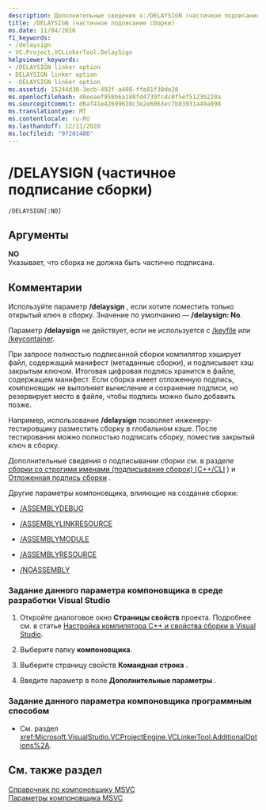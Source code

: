 ```yaml
---
description: Дополнительные сведения о:/DELAYSIGN (частичное подписание сборки)
title: /DELAYSIGN (частичное подписание сборки)
ms.date: 11/04/2016
f1_keywords:
- /delaysign
- VC.Project.VCLinkerTool.DelaySign
helpviewer_keywords:
- /DELAYSIGN linker option
- DELAYSIGN linker option
- -DELAYSIGN linker option
ms.assetid: 15244d30-3ecb-492f-a408-ffe81f38de20
ms.openlocfilehash: 40eeaef958b6a188fd4739fcdc0f5ef5123b220a
ms.sourcegitcommit: d6af41e42699628c3e2e6063ec7b03931a49a098
ms.translationtype: MT
ms.contentlocale: ru-RU
ms.lasthandoff: 12/11/2020
ms.locfileid: "97201486"
---
```

# <a name="delaysign-partially-sign-an-assembly"></a>/DELAYSIGN (частичное подписание сборки)

```
/DELAYSIGN[:NO]
```

## <a name="arguments"></a>Аргументы

**NO**<br/>
Указывает, что сборка не должна быть частично подписана.

## <a name="remarks"></a>Комментарии

Используйте параметр **/delaysign** , если хотите поместить только открытый ключ в сборку. Значение по умолчанию — **/delaysign: No**.

Параметр **/delaysign** не действует, если не используется с [/keyfile](keyfile-specify-key-or-key-pair-to-sign-an-assembly.md) или [/keycontainer](keycontainer-specify-a-key-container-to-sign-an-assembly.md).

При запросе полностью подписанной сборки компилятор хэширует файл, содержащий манифест (метаданные сборки), и подписывает хэш закрытым ключом. Итоговая цифровая подпись хранится в файле, содержащем манифест. Если сборка имеет отложенную подпись, компоновщик не выполняет вычисление и сохранение подписи, но резервирует место в файле, чтобы подпись можно было добавить позже.

Например, использование **/delaysign** позволяет инженеру-тестировщику разместить сборку в глобальном кэше. После тестирования можно полностью подписать сборку, поместив закрытый ключ в сборку.

Дополнительные сведения о подписывании сборки см. в разделе [сборки со строгими именами (подписывание сборок) (C++/CLI](../../dotnet/strong-name-assemblies-assembly-signing-cpp-cli.md) ) и [Отложенная подпись сборки](/dotnet/framework/app-domains/delay-sign-assembly) .

Другие параметры компоновщика, влияющие на создание сборки:

- [/ASSEMBLYDEBUG](assemblydebug-add-debuggableattribute.md)

- [/ASSEMBLYLINKRESOURCE](assemblylinkresource-link-to-dotnet-framework-resource.md)

- [/ASSEMBLYMODULE](assemblymodule-add-a-msil-module-to-the-assembly.md)

- [/ASSEMBLYRESOURCE](assemblyresource-embed-a-managed-resource.md)

- [/NOASSEMBLY](noassembly-create-a-msil-module.md)

### <a name="to-set-this-linker-option-in-the-visual-studio-development-environment"></a>Задание данного параметра компоновщика в среде разработки Visual Studio

1. Откройте диалоговое окно **Страницы свойств** проекта. Подробнее см. в статье [Настройка компилятора C++ и свойства сборки в Visual Studio](../working-with-project-properties.md).

1. Выберите папку **компоновщика**.

1. Выберите страницу свойств **Командная строка** .

1. Введите параметр в поле **Дополнительные параметры** .

### <a name="to-set-this-linker-option-programmatically"></a>Задание данного параметра компоновщика программным способом

- См. раздел <xref:Microsoft.VisualStudio.VCProjectEngine.VCLinkerTool.AdditionalOptions%2A>.

## <a name="see-also"></a>См. также раздел

[Справочник по компоновщику MSVC](linking.md)<br/>
[Параметры компоновщика MSVC](linker-options.md)
